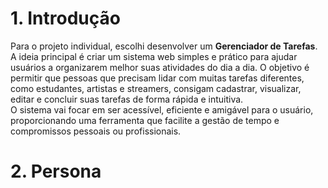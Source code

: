 # 1. Introdução

Para o projeto individual, escolhi desenvolver um **Gerenciador de Tarefas**. 
A ideia principal é criar um sistema web simples e prático para ajudar usuários a organizarem melhor suas atividades do dia a dia.
O objetivo é permitir que pessoas que precisam lidar com muitas tarefas diferentes, como estudantes, artistas e streamers, consigam cadastrar, visualizar, editar e concluir suas tarefas de forma rápida e intuitiva.  
O sistema vai focar em ser acessível, eficiente e amigável para o usuário, proporcionando uma ferramenta que facilite a gestão de tempo e compromissos pessoais ou profissionais.

# 2. Persona
